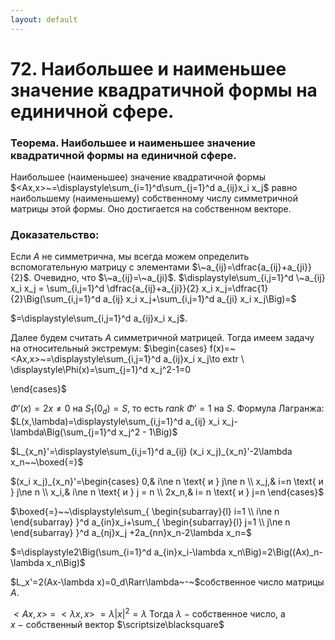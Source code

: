 ```yaml
---
layout: default
---
```

# 72. Наибольшее и наименьшее значение квадратичной формы на единичной сфере.

### Теорема. Наибольшее и наименьшее значение квадратичной формы на единичной сфере.
Наибольшее (наименьшее) значение квадратичной формы
$<Ax,x>~=\displaystyle\sum_{i=1}^d\sum_{j=1}^d a_{ij}x_i x_j$ равно наибольшему (наименьшему) собственному числу симметричной матрицы этой формы. Оно достигается на собственном векторе.

### Доказательство:
Если $A$ не симметрична, мы всегда можем определить вспомогательную матрицу с элементами $\~a_{ij}=\dfrac{a_{ij}+a_{ji}}{2}$. Очевидно, что $\~a_{ij}=\~a_{ji}$.
$\displaystyle\sum_{i,j=1}^d \~a_{ij} x_i x_j = \sum_{i,j=1}^d \dfrac{a_{ij}+a_{ji}}{2} x_i x_j=\dfrac{1}{2}\Big(\sum_{i,j=1}^d a_{ij} x_i x_j+\sum_{i,j=1}^d a_{ji} x_i x_j\Big)=$

$=\displaystyle\sum_{i,j=1}^d a_{ij}x_i x_j$.

Далее будем считать $A$ симметричной матрицей.
Тогда имеем задачу на относительный экстремум:
$\begin{cases}
f(x)=~<Ax,x>~=\displaystyle\sum_{i,j=1}^d a_{ij}x_i x_j\to extr
\\
\displaystyle\Phi(x)=\sum_{j=1}^d x_j^2-1=0

\end{cases}$

$\Phi'(x)=2x\ne0$ на $S_1(0_d)=S$, то есть $rank~\Phi'=1$ на $S$.
Формула Лагранжа:
$L(x,\lambda)=\displaystyle\sum_{i,j=1}^d a_{ij} x_i x_j-\lambda\Big(\sum_{j=1}^d x_j^2 - 1\Big)$

$L_{x_n}'=\displaystyle\sum_{i,j=1}^d a_{ij} (x_i x_j)_{x_n}'-2\lambda x_n~~\boxed{=}$

$(x_i x_j)_{x_n}'=\begin{cases}
0,& i\ne n \text{ и } j\ne n
\\
x_j,& i=n \text{ и } j\ne n
\\
x_i,& i\ne n \text{ и } j = n
\\
2x_n,& i= n \text{ и } j=n
\end{cases}$

$\boxed{=}~~\displaystyle\sum_{
\begin{subarray}{l}
i=1
\\
i\ne n
\end{subarray}
}^d
a_{in}x_i+\sum_{
\begin{subarray}{l}
j=1
\\
j\ne n
\end{subarray}
}^d
a_{nj}x_j
+2a_{nn}x_n-2\lambda x_n=$

$=\displaystyle2\Big(\sum_{i=1}^d a_{in}x_i-\lambda x_n\Big)=2\Big((Ax)_n-\lambda x_n\Big)$

$L_x'=2(Ax-\lambda x)=0_d\Rarr\lambda~-~$собственное число матрицы $A$.

$<Ax,x>~=~<\lambda x,x>~=\lambda |x|^2=\lambda$
Тогда $\lambda~-~$собственное число, а $x~-~$собственный вектор  $\scriptsize\blacksquare$